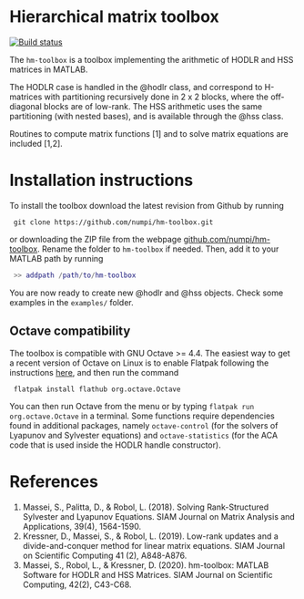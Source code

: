 # Hierarchical matrix toolbox

[![Build status](https://api.travis-ci.org/numpi/hm-toolbox.svg?branch=master)](https://travis-ci.org/numpi/hm-toolbox)

The <code>hm-toolbox</code> is a toolbox implementing the arithmetic of HODLR and HSS matrices in MATLAB. 

The HODLR case is handled in the @hodlr class, and correspond to H-matrices with partitioning
recursively done in 2 x 2 blocks, where the off-diagonal blocks are of low-rank. The HSS 
arithmetic uses the same partitioning (with nested bases), and is available through the
@hss class. 

Routines to compute matrix functions [1] and to solve matrix equations are included [1,2]. 

# Installation instructions

To install the toolbox download the latest revision from Github by running
```
 git clone https://github.com/numpi/hm-toolbox.git
```

or downloading the ZIP file from the webpage [github.com/numpi/hm-toolbox](https://github.com/numpi/hm-toolbox). 
Rename the folder to <code>hm-toolbox</code> if needed. Then, add it to your MATLAB path by running
```Matlab
 >> addpath /path/to/hm-toolbox
```

You are now ready to create new @hodlr and @hss objects. Check some examples in the
<code>examples/</code> folder. 

## Octave compatibility
The toolbox is compatible with GNU Octave >= 4.4. The easiest way to get a
recent version of Octave on Linux is to enable Flatpak following the instructions
[here](https://flatpak.org/setup/), and then run the command 
```
 flatpak install flathub org.octave.Octave
```
You can then run Octave from the menu or by typing <code>flatpak run org.octave.Octave</code> in a terminal. 
Some functions require dependencies found in additional packages, namely <code>octave-control</code>
(for the solvers of Lyapunov and Sylvester equations) and <code>octave-statistics</code> (for
the ACA code that is used inside the HODLR handle constructor). 

# References

1. Massei, S., Palitta, D., & Robol, L. (2018). Solving Rank-Structured Sylvester and Lyapunov Equations. SIAM Journal on Matrix Analysis and Applications, 39(4), 1564-1590.
2. Kressner, D., Massei, S., & Robol, L. (2019). Low-rank updates and a divide-and-conquer method for linear matrix equations. SIAM Journal on Scientific Computing 41 (2), A848-A876.
3. Massei, S., Robol, L., & Kressner, D. (2020). hm-toolbox: MATLAB Software for HODLR and HSS Matrices. SIAM Journal on Scientific Computing, 42(2), C43-C68.
